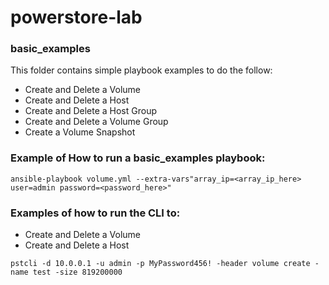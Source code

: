 # powerstore-lab

### basic_examples
This folder contains simple playbook examples to do the follow:
- Create and Delete a Volume
- Create and Delete a Host
- Create and Delete a Host Group
- Create and Delete a Volume Group
- Create a Volume Snapshot

### Example of How to run a basic_examples playbook:
```
ansible-playbook volume.yml --extra-vars"array_ip=<array_ip_here> user=admin password=<password_here>"
```

### Examples of how to run the CLI to:
- Create and Delete a Volume
- Create and Delete a Host

```
pstcli -d 10.0.0.1 -u admin -p MyPassword456! -header volume create -name test -size 819200000
```

